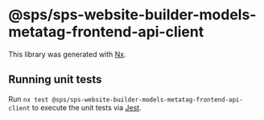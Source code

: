 # @sps/sps-website-builder-models-metatag-frontend-api-client

This library was generated with [Nx](https://nx.dev).

## Running unit tests

Run `nx test @sps/sps-website-builder-models-metatag-frontend-api-client` to execute the unit tests via [Jest](https://jestjs.io).
